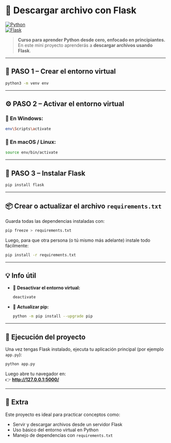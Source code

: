 # 📁 Descargar archivo con Flask

[![Python](https://img.shields.io/badge/Python-3.10+-yellow?style=for-the-badge&logo=python&logoColor=white&labelColor=101010)](https://python.org)  
[![Flask](https://img.shields.io/badge/Flask-Microframework-black?style=for-the-badge&logo=flask&logoColor=white&labelColor=101010)](https://flask.palletsprojects.com/)  

> **Curso para aprender Python desde cero, enfocado en principiantes.**  
> En este mini proyecto aprenderás a **descargar archivos usando Flask**.  

---

## 🚀 PASO 1 – Crear el entorno virtual

```bash
python3 -m venv env
```

---

## ⚙️ PASO 2 – Activar el entorno virtual

### 🔹 En Windows:
```bash
env\Scripts\activate
```

### 🔹 En macOS / Linux:
```bash
source env/bin/activate
```

---

## 🧩 PASO 3 – Instalar Flask

```bash
pip install flask
```

---

## 📦 Crear o actualizar el archivo `requirements.txt`

Guarda todas las dependencias instaladas con:

```bash
pip freeze > requirements.txt
```

Luego, para que otra persona (o tú mismo más adelante) instale todo fácilmente:

```bash
pip install -r requirements.txt
```

---

## 💡 Info útil

- 📴 **Desactivar el entorno virtual:**
  ```bash
  deactivate
  ```

- 🔄 **Actualizar pip:**
  ```bash
  python -m pip install --upgrade pip
  ```

---

## 🎯 Ejecución del proyecto

Una vez tengas Flask instalado, ejecuta tu aplicación principal (por ejemplo `app.py`):

```bash
python app.py
```

Luego abre tu navegador en:  
👉 **http://127.0.0.1:5000/**

---

## 🧠 Extra

Este proyecto es ideal para practicar conceptos como:

- Servir y descargar archivos desde un servidor Flask  
- Uso básico del entorno virtual en Python  
- Manejo de dependencias con `requirements.txt`  
